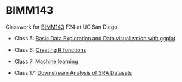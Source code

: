 # BIMM143
Classwork for [BIMM143](https://bioboot.github.io/bimm143_F24/) F24 at UC San Diego.

- Class 5: [Basic Data Exploration and Data visualization with ggplot](https://github.com/igurholt/bimm143/blob/main/class05/class05.pdf)
  
- Class 6: [Creating R functions](https://github.com/igurholt/bimm143/blob/main/class06/Lab6_HW.pdf)

- Class 7: [Machine learning](https://github.com/igurholt/bimm143/blob/main/Class07/Lab07.pdf)

- Class 17: [Downstream Analysis of SRA Datasets](https://github.com/igurholt/bimm143/blob/main/Class17/lab17.pdf)
